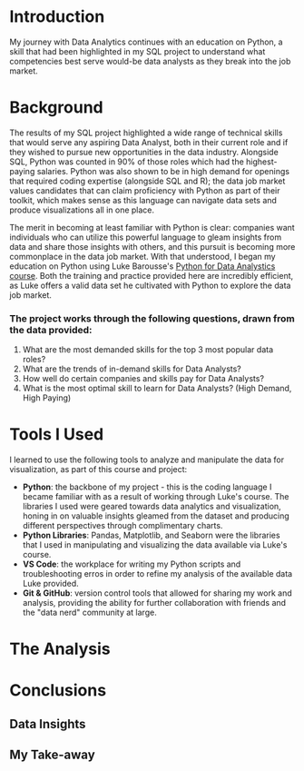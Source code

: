 # Introduction
My journey with Data Analytics continues with an education on Python, a skill that had been highlighted in my SQL project to understand what competencies best serve would-be data analysts as they break into the job market.

# Background
The results of my SQL project highlighted a wide range of technical skills that would serve any aspiring Data Analyst, both in their current role and if they wished to pursue new opportunities in the data industry. Alongside SQL, Python was counted in 90% of those roles which had the highest-paying salaries. Python was also shown to be in high demand for openings that required coding expertise (alongside SQL and R); the data job market values candidates that can claim proficiency with Python as part of their toolkit, which makes sense as this language can navigate data sets and produce visualizations all in one place.

The merit in becoming at least familiar with Python is clear: companies want individuals who can utilize this powerful language to gleam insights from data and share those insights with others, and this pursuit is becoming more commonplace in the data job market. With that understood, I began my education on Python using Luke Barousse's [Python for Data Analystics course](https://www.lukebarousse.com/python). Both the training and practice provided here are incredibly efficient, as Luke offers a valid data set he cultivated with Python to explore the data job market.

### The project works through the following questions, drawn from the data provided:

1. What are the most demanded skills for the top 3 most popular data roles?
2. What are the trends of in-demand skills for Data Analysts?
3. How well do certain companies and skills pay for Data Analysts?
4. What is the most optimal skill to learn for Data Analysts? (High Demand, High Paying)

# Tools I Used
I learned to use the following tools to analyze and manipulate the data for visualization, as part of this course and project:

- **Python**: the backbone of my project - this is the coding language I became familiar with as a result of working through Luke's course. The libraries I used were geared towards data analytics and visualization, honing in on valuable insights gleamed from the dataset and producing different perspectives through complimentary charts.
- **Python Libraries**: Pandas, Matplotlib, and Seaborn were the libraries that I used in manipulating and visualizing the data available via Luke's course. 
- **VS Code**: the workplace for writing my Python scripts and troubleshooting erros in order to refine my analysis of the available data Luke provided.
- **Git & GitHub**: version control tools that allowed for sharing my work and analysis, providing the ability for further collaboration with friends and the "data nerd" community at large.

# The Analysis

# Conclusions

## Data Insights

## My Take-away
